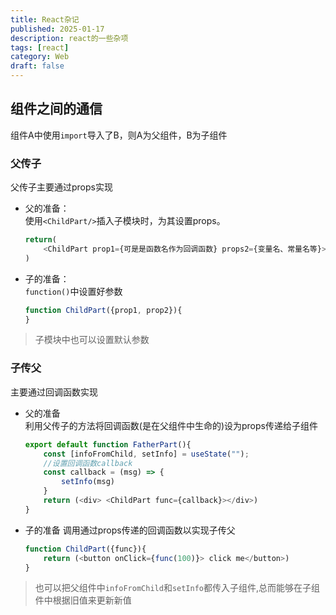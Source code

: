 ```yaml
---
title: React杂记
published: 2025-01-17
description: react的一些杂项
tags: [react]
category: Web
draft: false
---
```


## 组件之间的通信
组件A中使用`import`导入了B，则A为父组件，B为子组件
### 父传子
父传子主要通过props实现
- 父的准备：<br>
  使用`<ChildPart/>`插入子模块时，为其设置props。
    ```javascript
    return(
        <ChildPart prop1={可是是函数名作为回调函数} props2={变量名、常量名等}>
    )
    ```
- 子的准备：<br>
  `function()`中设置好参数
    ```javascript
    function ChildPart({prop1, prop2}){
    }
    ```
>  子模块中也可以设置默认参数

### 子传父
主要通过回调函数实现
- 父的准备 <br>
  利用父传子的方法将回调函数(是在父组件中生命的)设为props传递给子组件
    ```javascript
    export default function FatherPart(){
        const [infoFromChild, setInfo] = useState("");
        //设置回调函数callback
        const callback = (msg) => {
            setInfo(msg)    
        }
        return (<div> <ChildPart func={callback}></div>)
    }
    ```
- 子的准备
  调用通过props传递的回调函数以实现子传父
    ```javascript
    function ChildPart({func}){
        return (<button onClick={func(100)}> click me</button>)
    }
    ```
>   也可以把父组件中`infoFromChild`和`setInfo`都传入子组件,总而能够在子组件中根据旧值来更新新值
